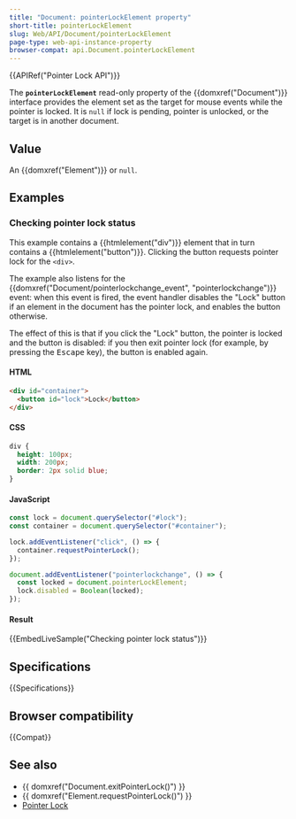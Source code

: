 ```yaml
---
title: "Document: pointerLockElement property"
short-title: pointerLockElement
slug: Web/API/Document/pointerLockElement
page-type: web-api-instance-property
browser-compat: api.Document.pointerLockElement
---
```


{{APIRef("Pointer Lock API")}}

The **`pointerLockElement`** read-only property of the {{domxref("Document")}} interface provides the element set as the target for mouse events while the pointer is locked.
It is `null` if lock is pending, pointer is unlocked, or the target is in another document.

## Value

An {{domxref("Element")}} or `null`.

## Examples

### Checking pointer lock status

This example contains a {{htmlelement("div")}} element that in turn contains a {{htmlelement("button")}}. Clicking the button requests pointer lock for the `<div>`.

The example also listens for the {{domxref("Document/pointerlockchange_event", "pointerlockchange")}} event: when this event is fired, the event handler disables the "Lock" button if an element in the document has the pointer lock, and enables the button otherwise.

The effect of this is that if you click the "Lock" button, the pointer is locked and the button is disabled: if you then exit pointer lock (for example, by pressing the <kbd>Escape</kbd> key), the button is enabled again.

#### HTML

```html
<div id="container">
  <button id="lock">Lock</button>
</div>
```

#### CSS

```css
div {
  height: 100px;
  width: 200px;
  border: 2px solid blue;
}
```

#### JavaScript

```js
const lock = document.querySelector("#lock");
const container = document.querySelector("#container");

lock.addEventListener("click", () => {
  container.requestPointerLock();
});

document.addEventListener("pointerlockchange", () => {
  const locked = document.pointerLockElement;
  lock.disabled = Boolean(locked);
});
```

#### Result

{{EmbedLiveSample("Checking pointer lock status")}}

## Specifications

{{Specifications}}

## Browser compatibility

{{Compat}}

## See also

- {{ domxref("Document.exitPointerLock()") }}
- {{ domxref("Element.requestPointerLock()") }}
- [Pointer Lock](/en-US/docs/Web/API/Pointer_Lock_API)
